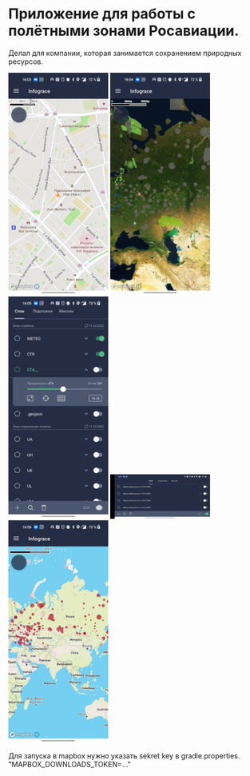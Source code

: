 # Приложение для работы с полётными зонами Росавиации.
Делал для компании, которая занимается сохранением природных ресурсов.

<img src="https://github.com/ztzmtv/MapBox/blob/mapbox_azmetov/Screenshot_2022_08_15_16_03_24_76_0e27cbb23a65ddcf96068423a0d61f6a.jpg" width=200/>
<img src="https://github.com/ztzmtv/MapBox/blob/mapbox_azmetov/Screenshot_2022_08_15_16_04_39_97_0e27cbb23a65ddcf96068423a0d61f6a.jpg" width=200/>
<img src="https://github.com/ztzmtv/MapBox/blob/mapbox_azmetov/Screenshot_2022_08_15_16_05_32_55_0e27cbb23a65ddcf96068423a0d61f6a.jpg" width=200/>
<img src="https://github.com/ztzmtv/MapBox/blob/mapbox_azmetov/Screenshot_2022_08_15_16_05_47_30_0e27cbb23a65ddcf96068423a0d61f6a.jpg" width=200/>
<img src="https://github.com/ztzmtv/MapBox/blob/mapbox_azmetov/Screenshot_2022_08_15_16_06_02_79_0e27cbb23a65ddcf96068423a0d61f6a.jpg" width=200/>


Для запуска в mapbox нужно указать sekret key в gradle.properties. "MAPBOX_DOWNLOADS_TOKEN=..."
